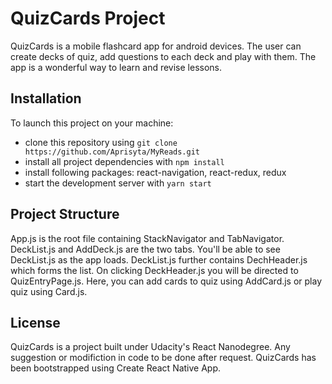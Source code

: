 # QuizCards Project

QuizCards is a mobile flashcard app for android devices. The user can create decks of quiz, add questions to each deck and play with them. The app is a wonderful way to learn and revise lessons.

## Installation

To launch this project on your machine:

* clone this repository using `git clone https://github.com/Aprisyta/MyReads.git`
* install all project dependencies with `npm install`
* install following packages: react-navigation, react-redux, redux
* start the development server with `yarn start`

## Project Structure
App.js is the root file containing StackNavigator and TabNavigator. DeckList.js and AddDeck.js are the two tabs. You'll be able to see DeckList.js as the app loads. DeckList.js further contains DechHeader.js which forms the list. On clicking DeckHeader.js you will be directed to QuizEntryPage.js. Here, you can add cards to quiz using AddCard.js or play quiz using Card.js.

## License
QuizCards is a project built under Udacity's React Nanodegree. Any suggestion or modifiction in code to be done after request. QuizCards has been bootstrapped using Create React Native App.
